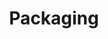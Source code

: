 ---
layout: layouts/post2.njk
tags:
 - work
 - "2020"
 - print
title: Packaging
type: teabox
year: "2020"
featured_image: "/img/Paper_Tube_Mockup_OK_1 copy.jpg"
materials: cardstock color paper matte
description: Made a tea box out of cardstock color paper matte. I frist started off with a design on indesign and then printed and put the put the box together. 
support_images:
 - "/img/Paper_Tube_Mockup_OK_1 copy.jpg"
 - "/img/Paper_Tube_Mockup_OK_2.jpg"
 - "/img/Paper_Tube_Mockup_OK_3.jpg"

---